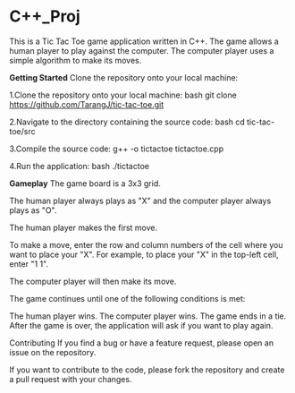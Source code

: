 # C++_Proj

This is a Tic Tac Toe game application written in C++. The game allows a human player to play against the computer. The computer player uses a simple algorithm to make its moves.

**Getting Started**
Clone the repository onto your local machine:

1.Clone the repository onto your local machine:
bash
git clone https://github.com/TarangJ/tic-tac-toe.git

2.Navigate to the directory containing the source code:
bash
cd tic-tac-toe/src

3.Compile the source code:
g++ -o tictactoe tictactoe.cpp

4.Run the application:
bash
./tictactoe

**Gameplay**
The game board is a 3x3 grid.

The human player always plays as "X" and the computer player always plays as "O".

The human player makes the first move.

To make a move, enter the row and column numbers of the cell where you want to place your "X". For example, to place your "X" in the top-left cell, enter "1 1".

The computer player will then make its move.

The game continues until one of the following conditions is met:

The human player wins.
The computer player wins.
The game ends in a tie.
After the game is over, the application will ask if you want to play again.

Contributing
If you find a bug or have a feature request, please open an issue on the repository.

If you want to contribute to the code, please fork the repository and create a pull request with your changes.
